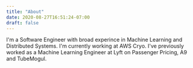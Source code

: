 ```yaml
---
title: "About"
date: 2020-08-27T16:51:24-07:00
draft: false
---
```


I'm a Software Engineer with broad experince in Machine Learning and Distributed
Systems. I'm currently working at AWS Cryo. I've previously worked as a Machine
Learning Engineer at Lyft on Passenger Pricing, A9 and TubeMogul.
